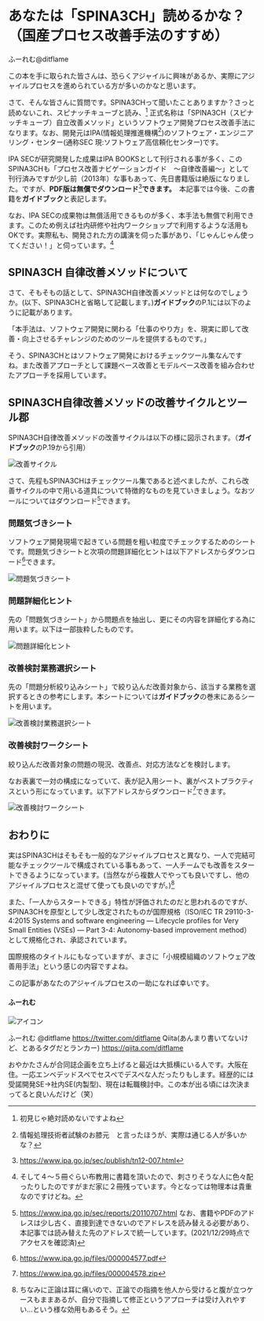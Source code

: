 # あなたは「SPINA3CH」読めるかな？（国産プロセス改善手法のすすめ）

<div class="flushright">ふーれむ@ditflame</div>

この本を手に取られた皆さんは、恐らくアジャイルに興味があるか、実際にアジャイルプロセスを進められている方が多いのかなと思います。

さて、そんな皆さんに質問です。SPINA3CHって聞いたことありますか？さっと読めないこれ、スピナッチキューブと読み、[^yomenai] 正式名称は「SPINA3CH（スピナッチキューブ）自立改善メソッド」というソフトウェア開発プロセス改善手法になります。なお、開発元はIPA(情報処理推進機構[^ipa])のソフトウェア・エンジニアリング・センター(通称SEC 現:ソフトウェア高信頼化センター)です。

[^yomenai]:初見じゃ絶対読めないですよね

[^ipa]:情報処理技術者試験のお膝元　と言ったほうが、実際は通じる人が多いかな？

IPA SECが研究開発した成果はIPA BOOKSとして刊行される事が多く、このSPINA3CHも「プロセス改善ナビゲーションガイド　～自律改善編～」として刊行済みですが少し前（2013年）な事もあって、先日書籍版は絶版になりました。ですが、**PDF版は無償でダウンロード**[^pdf]**できます。**　本記事では今後、この書籍を**ガイドブック**と表記します。

[^pdf]:https://www.ipa.go.jp/sec/publish/tn12-007.html

なお、IPA SECの成果物は無償活用できるものが多く、本手法も無償で利用できます。このため例えば社内研修や社内ワークショップで利用するような活用もOKです。実際私も、開発された方の講演を伺った事があり、「じゃんじゃん使ってください！」と伺っています。[^yodan]

[^yodan]:そして４～５冊ぐらい布教用に書籍を頂いたので、刺さりそうな人に色々配ったりしたのですがまだ家に２冊残っています。今となっては物理本は貴重なのですけどね。

## SPINA3CH 自律改善メソッドについて

さて、そもそもの話として、SPINA3CH自律改善メソッドとは何なのでしょうか。(以下、SPINA3CHと省略して記載します。)**ガイドブック**のP.1には以下のように記載があります。

「本手法は、ソフトウェア開発に関わる「仕事のやり方」を、現実に即して改善・向上させるチャレンジのためのツールを提供するものです。」

そう、SPINA3CHとはソフトウェア開発におけるチェックツール集なんですね。また改善アプローチとして課題ベース改善とモデルベース改善を組み合わせたアプローチを採用しています。

 ## SPINA3CH自律改善メソッドの改善サイクルとツール郡

SPINA3CH自律改善メソッドの改善サイクルは以下の様に図示されます。（**ガイドブック**のP.19から引用）

![改善サイクル](images/chap-ditflame/8steps.jpg?scale=0.4)

さて、先程もSPINA3CHはチェックツール集であると述べましたが、これら改善サイクルの中で用いる道具について特徴的なものを見ていきましょう。なおツールについてはダウンロード[^Download]できます。

[^Download]:https://www.ipa.go.jp/sec/reports/20110707.html なお、書籍やPDFのアドレスは少し古く、直接到達できないのでアドレスを読み替える必要があり、本記事では読み替えた先のアドレスで統一しています。(2021/12/29時点でアクセスを確認済)

### 問題気づきシート

ソフトウェア開発現場で起きている問題を粗い粒度でチェックするためのシートです。問題気づきシートと次項の問題詳細化ヒントは以下アドレスからダウンロード[^Download2]できます。

![問題気づきシート](images/chap-ditflame/ProblemCheckSheet.jpg?scale=0.4)

[^Download2]:https://www.ipa.go.jp/files/000004577.pdf

### 問題詳細化ヒント

先の「問題気づきシート」から問題点を抽出し、更にその内容を詳細化する為に用います。以下は一部抜粋したものです。

![問題詳細化ヒント](images/chap-ditflame/ProblemDrillDown.jpg?scale=0.4)

### 改善検討業務選択シート

先の「問題分析絞り込みシート」で絞り込んだ改善対象から、該当する業務を選択するときの参考にします。本シートについては**ガイドブック**の巻末にあるシートを用います。

![改善検討業務選択シート](images/chap-ditflame/KaizenChoice.jpg?scale=0.4)

### 改善検討ワークシート

絞り込んだ改善対象の問題の現況、改善点、対応方法などを検討します。

なお表裏で一対の構成になっていて、表が記入用シート、裏がベストプラクティスという形になっています。以下アドレスからダウンロード[^Download3]できます。

![改善検討ワークシート](images/chap-ditflame/KaizenWorkSheet.jpg?scale=0.9)

[^Download3]:https://www.ipa.go.jp/files/000004578.zip

## おわりに

実はSPINA3CHはそもそも一般的なアジャイルプロセスと異なり、一人で完結可能なチェックツールで構成されている事もあって、一人チームでも改善をスタートできるようになっています。(当然ながら複数人でやっても良いですし、他のアジャイルプロセスと混ぜて使っても良いのですが。)[^hitori]

また、「一人からスタートできる」特性が評価されたのだと思われるのですが、SPINA3CHを原型として少し改定されたものが国際規格（ISO/IEC TR 29110-3-4:2015 Systems and software engineering — Lifecycle profiles for Very Small Entities (VSEs) — Part 3-4: Autonomy-based improvement method）として規格化され、承認されています。

国際規格のタイトルにもなっていますが、まさに「小規模組織のソフトウェア改善用手法」という感じの内容ですよね。

この記事があなたのアジャイルプロセスの一助になれば幸いです。

[^hitori]:ちなみに正論は耳に痛いので、正論での指摘を他人から受けると腹が立つケースもままあるが、自分で指摘して修正というアプローチは受け入れやすい…という様な効用もあるそう。

#### ふーれむ

![アイコン](images/chap-ditflame/ditflame_400x400.jpg?scale=0.3)

ふーれむ @ditflame https://twitter.com/ditflame
Qiita(あんまり書いてないけど、とあるタグだとランカー) https://qiita.com/ditflame

おやかたさんが合同誌企画を立ち上げると最近は大抵横にいる人です。大阪在住。一応エンベデッドスペでセスペでデスペな人だったりもします。経歴的には受諾開発SE→社内SE(内製型)、現在は転職検討中。この本が出る頃には次決まってると良いんだけど（笑）


